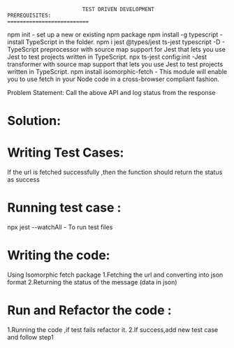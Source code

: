                             TEST DRIVEN DEVELOPMENT
    PREREQUISITES:
    ==========================
npm init 
        -  set up a new or existing npm package
npm install -g typescript 
        - install TypeScript in the folder.
npm i jest @types/jest ts-jest typescript -D 
        - TypeScript preprocessor with source map support for Jest that lets you use Jest to test projects written in TypeScript.
npx ts-jest config:init
        -Jest transformer with source map support that lets you use Jest to test projects written in TypeScript.
npm install isomorphic-fetch
        - This module will enable you to use fetch in your Node code in a cross-browser compliant fashion. 

Problem Statement:
    Call the above API and log status from the response

Solution:
===============
Writing Test Cases:
======================
If the url is fetched successfully ,then the function should return the status as success

Running test case :
==================
npx jest --watchAll - To run test files 

Writing the code:
==================
Using Isomorphic fetch package
1.Fetching the url and converting into json format 
2.Returning the status of the message (data in json)

Run and Refactor the code :
======================
1.Running the code ,if test fails refactor it.
2.If success,add new test case and follow step1

